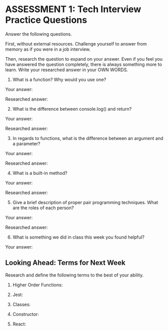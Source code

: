 # ASSESSMENT 1: Tech Interview Practice Questions
Answer the following questions.

First, without external resources. Challenge yourself to answer from memory as if you were in a job interview.

Then, research the question to expand on your answer. Even if you feel you have answered the question completely, there is always something more to learn. Write your researched answer in your OWN WORDS.

1. What is a function? Why would you use one?

  Your answer:

  Researched answer:



2. What is the difference between console.log() and return?

  Your answer:

  Researched answer:



3. In regards to functions, what is the difference between an argument and a parameter?

  Your answer:

  Researched answer:



4. What is a built-in method?

  Your answer:

  Researched answer:



5. Give a brief description of proper pair programming techniques. What are the roles of each person?

  Your answer:

  Researched answer:



6. What is something we did in class this week you found helpful?  

  Your answer:



## Looking Ahead: Terms for Next Week

Research and define the following terms to the best of your ability.

1. Higher Order Functions:

2. Jest:

3. Classes:

4. Constructor:

5. React:
